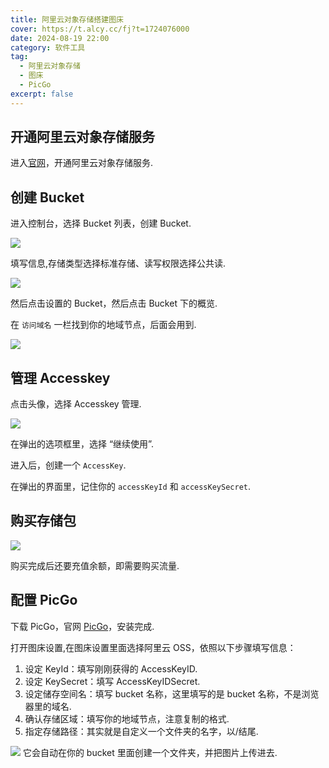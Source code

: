 ```yaml
---
title: 阿里云对象存储搭建图床
cover: https://t.alcy.cc/fj?t=1724076000
date: 2024-08-19 22:00
category: 软件工具
tag: 
  - 阿里云对象存储
  - 图床
  - PicGo
excerpt: false
---
```


## 开通阿里云对象存储服务

进入[官网](https://www.aliyun.com/product/oss)，开通阿里云对象存储服务.

## 创建 Bucket

进入控制台，选择 Bucket 列表，创建 Bucket.

![](https://happier-blog-picture.oss-cn-qingdao.aliyuncs.com/SoftwareTool/%E9%98%BF%E9%87%8C%E4%BA%91%E5%AF%B9%E8%B1%A1%E5%AD%98%E5%82%A8%E6%90%AD%E5%BB%BA%E5%9B%BE%E5%BA%8A01.jpg)

填写信息,存储类型选择标准存储、读写权限选择公共读.

![](https://happier-blog-picture.oss-cn-qingdao.aliyuncs.com/SoftwareTool/%E9%98%BF%E9%87%8C%E4%BA%91%E5%AF%B9%E8%B1%A1%E5%AD%98%E5%82%A8%E6%90%AD%E5%BB%BA%E5%9B%BE%E5%BA%8A02.jpg)

然后点击设置的 Bucket，然后点击 Bucket 下的概览.

在 `访问域名` 一栏找到你的地域节点，后面会用到.

![](https://happier-blog-picture.oss-cn-qingdao.aliyuncs.com/SoftwareTool/%E9%98%BF%E9%87%8C%E4%BA%91%E5%AF%B9%E8%B1%A1%E5%AD%98%E5%82%A8%E6%90%AD%E5%BB%BA%E5%9B%BE%E5%BA%8A03.jpg)

## 管理 Accesskey
点击头像，选择 Accesskey 管理.

![](https://happier-blog-picture.oss-cn-qingdao.aliyuncs.com/SoftwareTool/%E9%98%BF%E9%87%8C%E4%BA%91%E5%AF%B9%E8%B1%A1%E5%AD%98%E5%82%A8%E6%90%AD%E5%BB%BA%E5%9B%BE%E5%BA%8A04.jpg)

在弹出的选项框里，选择 “继续使用”.

进入后，创建一个 `AccessKey`.

在弹出的界面里，记住你的 `accessKeyId` 和 `accessKeySecret`.

## 购买存储包

![](https://happier-blog-picture.oss-cn-qingdao.aliyuncs.com/SoftwareTool/%E9%98%BF%E9%87%8C%E4%BA%91%E5%AF%B9%E8%B1%A1%E5%AD%98%E5%82%A8%E6%90%AD%E5%BB%BA%E5%9B%BE%E5%BA%8A05.jpg)

购买完成后还要充值余额，即需要购买流量.

## 配置 PicGo
下载 PicGo，官网 [PicGo](https://molunerfinn.com/PicGo/)，安装完成.

打开图床设置,在图床设置里面选择阿里云 OSS，依照以下步骤填写信息：

1. 设定 KeyId：填写刚刚获得的 AccessKeyID.
2. 设定 KeySecret：填写 AccessKeyIDSecret.
3. 设定储存空间名：填写 bucket 名称，这里填写的是 bucket 名称，不是浏览器里的域名.
4. 确认存储区域：填写你的地域节点，注意复制的格式.
5. 指定存储路径：其实就是自定义一个文件夹的名字，以/结尾.

![](https://happier-blog-picture.oss-cn-qingdao.aliyuncs.com/SoftwareTool/%E9%98%BF%E9%87%8C%E4%BA%91%E5%AF%B9%E8%B1%A1%E5%AD%98%E5%82%A8%E6%90%AD%E5%BB%BA%E5%9B%BE%E5%BA%8A06.jpg)
它会自动在你的 bucket 里面创建一个文件夹，并把图片上传进去.
